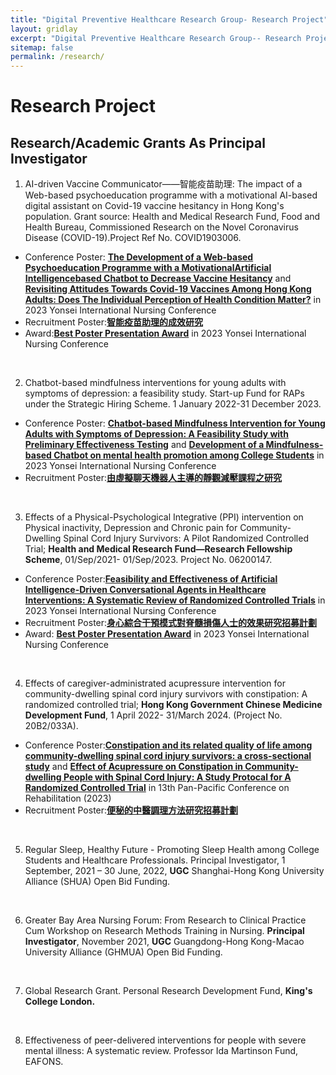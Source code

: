 ```yaml
---
title: "Digital Preventive Healthcare Research Group- Research Project"
layout: gridlay
excerpt: "Digital Preventive Healthcare Research Group-- Research Project"
sitemap: false
permalink: /research/
---
```


# Research Project

## Research/Academic Grants As Principal Investigator

<!-- {% assign number_printed = 0 %}
{% for publi in site.data.publist %}

{% assign even_odd = number_printed | modulo: 2 %}
{% if publi.highlight == 1 %}

{% if even_odd == 0 %}
<div class="row">
{% endif %}

<div class="col-sm-6 clearfix">
 <div class="well">
  <pubtit>{{ publi.title }}</pubtit>
  <img src="{{ site.url }}{{ site.baseurl }}/images/pubpic/{{ publi.image }}" class="img-responsive" width="33%" style="float: left" />
  <p>{{ publi.description }}</p>
  <p><em>{{ publi.authors }}</em></p>
  <p><strong><a href="{{ publi.link.url }}">{{ publi.link.display }}</a></strong></p>
  <p class="text-danger"><strong> {{ publi.news1 }}</strong></p>
  <p> {{ publi.news2 }}</p>
 </div>
</div>

{% assign number_printed = number_printed | plus: 1 %}

{% if even_odd == 1 %}
</div>
{% endif %}

{% endif %}
{% endfor %}

{% assign even_odd = number_printed | modulo: 2 %}
{% if even_odd == 1 %}
</div>
{% endif %} -->

1. AI-driven Vaccine Communicator——智能疫苗助理: The impact of a Web-based psychoeducation programme with a motivational AI-based digital assistant on Covid-19 vaccine hesitancy in Hong Kong's population. Grant source: Health and Medical Research Fund, Food and Health Bureau, Commissioned Research on the Novel Coronavirus Disease (COVID-19).Project Ref No. COVID1903006.
- Conference Poster:
[**The Development of a Web-based Psychoeducation Programme with a MotivationalArtificial Intelligencebased Chatbot to Decrease Vaccine Hesitancy**](https://polyuit-my.sharepoint.com/:b:/g/personal/menghe_polyu_edu_hk/Eb-M8Fzm5LRErH3WbN5YyVYBMzMhgwgxylPpavWn-OGNIQ?e=m8r9Rz) and [**Revisiting Attitudes Towards Covid-19 Vaccines Among Hong Kong Adults: Does The Individual Perception of Health Condition Matter?**](https://polyuit-my.sharepoint.com/:b:/g/personal/menghe_polyu_edu_hk/EVjYuMdYsABDky8ECwT7CbUB_1bMq4W9iyUNHKPeWNKSUw?e=2VG7bN) in 2023 Yonsei International Nursing Conference
- Recruitment Poster:[**智能疫苗助理的成效研究**](https://connectpolyu-my.sharepoint.com/:b:/g/personal/20104257g_connect_polyu_hk/ER-jeualX7ZGgucmp4s57KcB381kGm4d6Wd7Zn_3ArrFoQ?e=9VBIiH)
- Award:[**Best Poster Presentation Award**](https://polyuit-my.sharepoint.com/:b:/g/personal/menghe_polyu_edu_hk/EScu3Vc6ZmBGkvOF2XYoaNMBIKZp0xbKJiv34G3MASxolg?e=DmIAfJ) in 2023 Yonsei International Nursing Conference

<br/>

2. Chatbot-based mindfulness interventions for young adults with symptoms of depression: a feasibility study. Start-up Fund for RAPs under the Strategic Hiring Scheme. 1 January 2022-31 December 2023.
- Conference Poster: [**Chatbot-based Mindfulness Intervention for Young Adults with Symptoms of Depression: A Feasibility Study with Preliminary Effectiveness Testing**](https://polyuit-my.sharepoint.com/:b:/g/personal/menghe_polyu_edu_hk/EU8e9VH4N9ZIons-K4piaNEBRCw55MraO5JHuWKkS51sxA?e=JKUGqB) and [**Development of a Mindfulness-based Chatbot on mental health promotion among College Students**](https://polyuit-my.sharepoint.com/:b:/g/personal/menghe_polyu_edu_hk/EfVfNu9tk2hOlrc6AQYcGFUBA_wmsM25Fkx0_A9LqRvgzQ?e=vNG0lv) in 2023 Yonsei International Nursing Conference
- Recruitment Poster:[**由虛擬聊天機器人主導的靜觀減壓課程之研究**](https://polyuit-my.sharepoint.com/:i:/g/personal/menghe_polyu_edu_hk/EUrQ2p6CsXZKo2NaS4Y8PSwBlU5sMNOIgnnpxKfIzxjH5Q?e=2n9Dal)

<br/>

3. Effects of a Physical-Psychological Integrative (PPI) intervention on Physical inactivity, Depression and Chronic pain for Community-Dwelling Spinal Cord Injury Survivors: A Pilot Randomized Controlled Trial; **Health and Medical Research Fund—Research Fellowship Scheme**, 01/Sep/2021- 01/Sep/2023. Project No. 06200147.
- Conference Poster:[**Feasibility and Effectiveness of Artificial Intelligence-Driven Conversational Agents in Healthcare Interventions: A Systematic Review of Randomized Controlled Trials**](https://polyuit-my.sharepoint.com/:b:/g/personal/menghe_polyu_edu_hk/EXUD8ajMsbFFs3_vtR0Z53AB21hzUfeEIIId5wjE_pZf2Q?e=oeLAZT) in 2023 Yonsei International Nursing Conference
- Recruitment Poster:[**身心綜合干預模式對脊髓損傷人士的效果研究招募計劃**](https://polyuit-my.sharepoint.com/:i:/g/personal/menghe_polyu_edu_hk/EXXnIWlCV4VNtyd4sexhPpIB6gkyDyO53nuh1zY-zURwaA?e=v2DMKv) 
- Award: [**Best Poster Presentation Award**](https://polyuit-my.sharepoint.com/:b:/g/personal/menghe_polyu_edu_hk/EX0AHSwoSB9Pl629VeMJbHABzrAwf6zM-54WFCoh1fiEVQ?e=XpRyNL) in 2023 Yonsei International Nursing Conference

<br/>

4. Effects of caregiver-administrated acupressure intervention for community-dwelling spinal cord injury survivors with constipation: A randomized controlled trial; **Hong Kong Government Chinese Medicine Development Fund**, 1 April 2022- 31/March 2024. (Project No. 20B2/033A).
- Conference Poster:[**Constipation and its related quality of life among community-dwelling spinal cord injury survivors: a cross-sectional study**](https://polyuit-my.sharepoint.com/:i:/g/personal/menghe_polyu_edu_hk/EbyOsgzaMEdHsesHfw5A37cB2fw81dgmNjbebhZBvPmDaQ?e=FZUblb) and [**Effect of Acupressure on Constipation in Community-dwelling People with Spinal Cord Injury: A Study Protocal for A Randomized Controlled Trial**](https://polyuit-my.sharepoint.com/:i:/g/personal/menghe_polyu_edu_hk/EVopGNnvMfZIiynFF_iSHekB24OLNv3qqWKBqm3JCyeThg?e=VTlfPM) in 13th Pan-Pacific Conference on Rehabilitation (2023)
- Recruitment Poster:[**便秘的中醫調理方法研究招募計劃**](https://polyuit-my.sharepoint.com/:i:/g/personal/menghe_polyu_edu_hk/ERSq3hWAbUdBrAM0eftRkfABKiqeHsTaSSmTu7XT39s-aQ?e=1NTuVv) 

<br/>

5. Regular Sleep, Healthy Future - Promoting Sleep Health among College Students and Healthcare Professionals. Principal Investigator, 1 September, 2021 – 30 June, 2022, **UGC** Shanghai-Hong Kong University Alliance (SHUA) Open Bid Funding. 

<br/>

6. Greater Bay Area Nursing Forum: From Research to Clinical Practice Cum Workshop on Research Methods Training in Nursing. **Principal Investigator**, November 2021, **UGC** Guangdong-Hong Kong-Macao University Alliance (GHMUA) Open Bid Funding.

<br/>

7. Global Research Grant. Personal Research Development Fund, **King's College London.**

<br/>

8. Effectiveness of peer-delivered interventions for people with severe mental illness: A systematic review. Professor Ida Martinson Fund, EAFONS.
